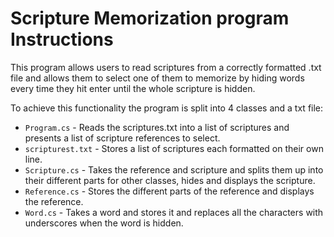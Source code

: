 # Scripture Memorization program Instructions

This program allows users to read scriptures from a correctly formatted .txt file 
and allows them to select one of them to memorize by hiding words every time they hit 
enter until the whole scripture is hidden.

To achieve this functionality the program is split into 4 classes and a txt file:

* `Program.cs` - Reads the scriptures.txt into a list of scriptures and presents a list of scripture references to select.
* `scripturest.txt` - Stores a list of scriptures each formatted on their own line.
* `Scripture.cs` - Takes the reference and scripture and splits them up into their different parts for other classes, hides and displays the scripture.
* `Reference.cs` - Stores the different parts of the reference and displays the reference.
* `Word.cs` - Takes a word and stores it and replaces all the characters with underscores when the word is hidden.